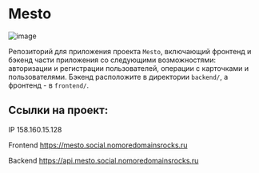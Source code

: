# Mesto

![image](https://github.com/cloudninefalling/react-mesto-api-full-gha/assets/126521847/a562202f-d449-478c-aa4f-5aff86ca607c)

Репозиторий для приложения проекта `Mesto`, включающий фронтенд и бэкенд части приложения со следующими возможностями: авторизации и регистрации пользователей, операции с карточками и пользователями. Бэкенд расположите в директории `backend/`, а фронтенд - в `frontend/`.

## Ссылки на проект:

IP 158.160.15.128

Frontend https://mesto.social.nomoredomainsrocks.ru

Backend https://api.mesto.social.nomoredomainsrocks.ru
